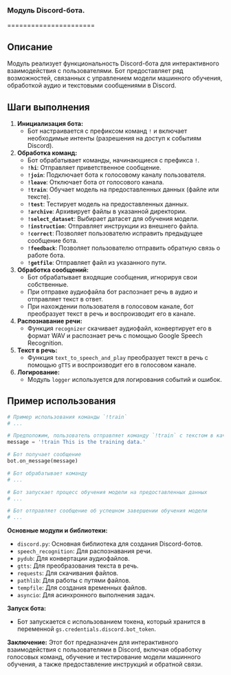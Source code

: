 ### **Модуль Discord-бота.**
======================

**Описание**
-------------------------
Модуль реализует функциональность Discord-бота для интерактивного взаимодействия с пользователями. Бот предоставляет ряд возможностей, связанных с управлением модели машинного обучения, обработкой аудио и текстовыми сообщениями в Discord. 

**Шаги выполнения**
-------------------------
1. **Инициализация бота:**
   - Бот настраивается с префиксом команд `!` и включает необходимые интенты (разрешения на доступ к событиям Discord).
2. **Обработка команд:**
   - Бот обрабатывает команды, начинающиеся с префикса `!`. 
   - **`!hi`**: Отправляет приветственное сообщение.
   - **`!join`**: Подключает бота к голосовому каналу пользователя.
   - **`!leave`**: Отключает бота от голосового канала.
   - **`!train`**: Обучает модель на предоставленных данных (файле или тексте).
   - **`!test`**: Тестирует модель на предоставленных данных.
   - **`!archive`**: Архивирует файлы в указанной директории.
   - **`!select_dataset`**: Выбирает датасет для обучения модели.
   - **`!instruction`**: Отправляет инструкции из внешнего файла.
   - **`!correct`**: Позволяет пользователю исправить предыдущее сообщение бота.
   - **`!feedback`**: Позволяет пользователю отправить обратную связь о работе бота.
   - **`!getfile`**: Отправляет файл из указанного пути.
3. **Обработка сообщений:**
   - Бот обрабатывает входящие сообщения, игнорируя свои собственные.
   - При отправке аудиофайла бот распознает речь в аудио и отправляет текст в ответ.
   - При нахождении пользователя в голосовом канале, бот преобразует текст в речь и воспроизводит его в канале.
4. **Распознавание речи:**
   - Функция `recognizer` скачивает аудиофайл, конвертирует его в формат WAV и распознает речь с помощью Google Speech Recognition.
5. **Текст в речь:**
   - Функция `text_to_speech_and_play` преобразует текст в речь с помощью `gTTS` и воспроизводит его в голосовом канале.
6. **Логирование:**
   - Модуль `logger` используется для логирования событий и ошибок.

**Пример использования**
-------------------------
```python
# Пример использования команды `!train`
# ...

# Предположим, пользователь отправляет команду `!train` с текстом в качестве данных
message = '!train This is the training data.'

# Бот получает сообщение
bot.on_message(message)

# Бот обрабатывает команду
# ...

# Бот запускает процесс обучения модели на предоставленных данных
# ...

# Бот отправляет сообщение об успешном завершении обучения модели
# ...
```

**Основные модули и библиотеки:**
- `discord.py`: Основная библиотека для создания Discord-ботов.
- `speech_recognition`: Для распознавания речи.
- `pydub`: Для конвертации аудиофайлов.
- `gtts`: Для преобразования текста в речь.
- `requests`: Для скачивания файлов.
- `pathlib`: Для работы с путями файлов.
- `tempfile`: Для создания временных файлов.
- `asyncio`: Для асинхронного выполнения задач.

**Запуск бота:**
- Бот запускается с использованием токена, который хранится в переменной `gs.credentials.discord.bot_token`.

**Заключение:**
Этот бот предназначен для интерактивного взаимодействия с пользователями в Discord, включая обработку голосовых команд, обучение и тестирование модели машинного обучения, а также предоставление инструкций и обратной связи.